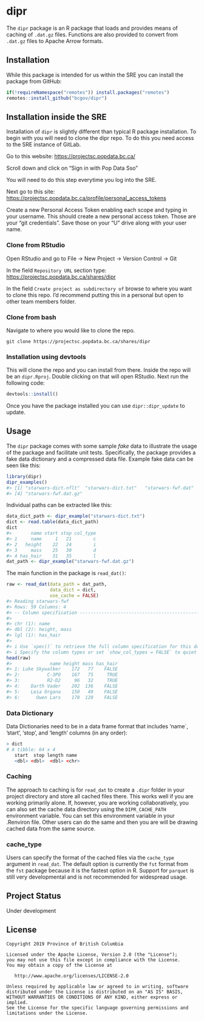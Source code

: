 
<!-- README.md is generated from README.Rmd. Please edit that file -->
<!-- badges: start -->
<!-- [![License](https://img.shields.io/badge/License-Apache%202.0-blue.svg)](https://opensource.org/licenses/Apache-2.0) -->
<!-- [![R build status](https://github.com/bcgov/dipr/workflows/R-CMD-check/badge.svg)](https://github.com/bcgov/dipr) -->
<!-- <a id="devex-badge" rel="Exploration" href="https://github.com/BCDevExchange/assets/blob/master/README.md"><img alt="Being designed and built, but in the lab. May change, disappear, or be buggy." style="border-width:0" src="https://assets.bcdevexchange.org/images/badges/exploration.svg" title="Being designed and built, but in the lab. May change, disappear, or be buggy." /></a> -->
<!-- badges: end -->

# dipr

The `dipr` package is an R package that loads and provides means of
caching of `.dat.gz` files. Functions are also provided to convert from
`.dat.gz` files to Apache Arrow formats.

## Installation

While this package is intended for us within the SRE you can install the
package from GitHub:

``` r
if(!requireNamespace("remotes")) install.packages("remotes")
remotes::install_github("bcgov/dipr")
```

## Installation inside the SRE

Installation of `dipr` is slightly different than typical R package
installation. To begin with you will need to clone the dipr repo. To do
this you need access to the SRE instance of GitLab.

Go to this website: <https://projectsc.popdata.bc.ca/>

Scroll down and click on “Sign in with Pop Data Sso”

You will need to do this step everytime you log into the SRE.

Next go to this site:
<https://projectsc.popdata.bc.ca/profile/personal_access_tokens>

Create a new Personal Access Token enabling each scope and typing in
your username. This should create a new personal access token. Those are
your “git credentials”. Save those on your “U” drive along with your
user name.

### Clone from RStudio

Open RStudio and go to File -&gt; New Project -&gt; Version Control
-&gt; Git

In the field `Repository URL` section type:
<https://projectsc.popdata.bc.ca/shares/dipr>

In the field `Create project as subdirectory of` browse to where you
want to clone this repo. I’d recommend putting this in a personal but
open to other team members folder.

### Clone from bash

Navigate to where you would like to clone the repo.

    git clone https://projectsc.popdata.bc.ca/shares/dipr

### Installation using devtools

This will clone the repo and you can install from there. Inside the repo
will be an `dipr.Rproj`. Double clicking on that will open RStudio. Next
run the following code:

``` r
devtools::install()
```

Once you have the package installed you can use `dipr::dipr_update` to
update.

## Usage

The `dipr` package comes with some sample *fake* data to illustrate the
usage of the package and facilitate unit tests. Specifically, the
package provides a fake data dictionary and a compressed data file.
Example fake data can be seen like this:

``` r
library(dipr)
dipr_examples()
#> [1] "starwars-dict.nflt"  "starwars-dict.txt"   "starwars-fwf.dat"   
#> [4] "starwars-fwf.dat.gz"
```

Individual paths can be extracted like this:

``` r
data_dict_path <- dipr_example("starwars-dict.txt")
dict <- read.table(data_dict_path)
dict
#>       name start stop col_type
#> 1     name     1   21        c
#> 2   height    22   24        i
#> 3     mass    25   30        d
#> 4 has_hair    31   35        l
dat_path <- dipr_example("starwars-fwf.dat.gz")
```

The main function in the package is `read_dat()`:

``` r
raw <- read_dat(data_path = dat_path,
                data_dict = dict,
                use_cache = FALSE)
#> Reading starwars-fwf
#> Rows: 59 Columns: 4
#> -- Column specification --------------------------------------------------------
#> 
#> chr (1): name
#> dbl (2): height, mass
#> lgl (1): has_hair
#> 
#> i Use `spec()` to retrieve the full column specification for this data.
#> i Specify the column types or set `show_col_types = FALSE` to quiet this message.
head(raw)
#>              name height mass has_hair
#> 1: Luke Skywalker    172   77    FALSE
#> 2:          C-3PO    167   75     TRUE
#> 3:          R2-D2     96   32     TRUE
#> 4:    Darth Vader    202  136    FALSE
#> 5:    Leia Organa    150   49    FALSE
#> 6:      Owen Lars    178  120    FALSE
```

### Data Dictionary

Data Dictionaries need to be in a data frame format that includes
‘name\`, ’start’, ‘stop’, and ‘length’ columns (in any order):

``` r
> dict
# A tibble: 64 x 4
   start  stop length name                      
   <dbl> <dbl>  <dbl> <chr>   
```

### Caching

The approach to caching is for `read_dat` to create a `.dipr` folder in
your project directory and store all cached files there. This works well
if you are working primarily alone. If, however, you are working
collaboratively, you can also set the cache data directory using the
`DIPR_CACHE_PATH` environment variable. You can set this environment
variable in your .Renviron file. Other users can do the same and then
you are will be drawing cached data from the same source.

### cache\_type

Users can specify the format of the cached files via the `cache_type`
argument in `read_dat`. The default option is currently the `fst` format
from the `fst` package because it is the fastest option in R. Support
for `parquet` is still very developmental and is not recommended for
widespread usage.

## Project Status

Under development

## License

    Copyright 2019 Province of British Columbia

    Licensed under the Apache License, Version 2.0 (the "License");
    you may not use this file except in compliance with the License.
    You may obtain a copy of the License at 

       http://www.apache.org/licenses/LICENSE-2.0

    Unless required by applicable law or agreed to in writing, software
    distributed under the License is distributed on an "AS IS" BASIS,
    WITHOUT WARRANTIES OR CONDITIONS OF ANY KIND, either express or implied.
    See the License for the specific language governing permissions and
    limitations under the License.
